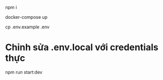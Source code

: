 npm i 

docker-compose up

cp .env.example .env

# Chỉnh sửa .env.local với credentials thực

npm run start:dev
